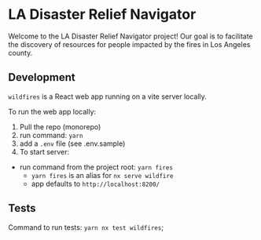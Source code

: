 # LA Disaster Relief Navigator

Welcome to the LA Disaster Relief Navigator project! Our goal is to facilitate the discovery of resources for people impacted by the fires in Los Angeles county.

## Development

`wildfires` is a React web app running on a vite server locally.

To run the web app locally:

1. Pull the repo (monorepo)
2. run command: `yarn`
3. add a `.env` file (see .env.sample)
4. To start server:

- run command from the project root: `yarn fires`
  - `yarn fires` is an alias for `nx serve wildfire`
  - app defaults to `http://localhost:8200/`

## Tests

Command to run tests: `yarn nx test wildfires`;
